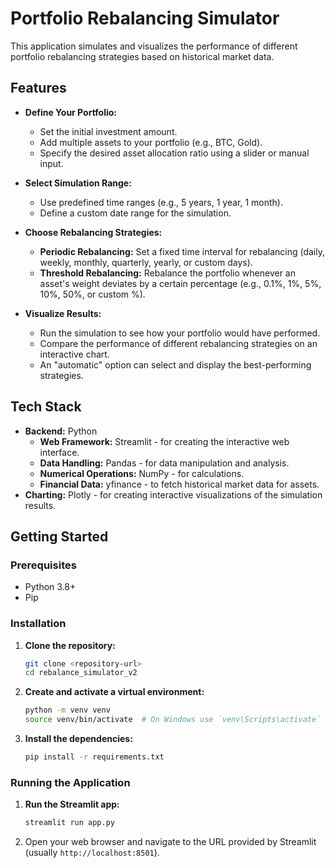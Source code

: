 # Portfolio Rebalancing Simulator

This application simulates and visualizes the performance of different portfolio rebalancing strategies based on historical market data.

## Features

- **Define Your Portfolio:**
  - Set the initial investment amount.
  - Add multiple assets to your portfolio (e.g., BTC, Gold).
  - Specify the desired asset allocation ratio using a slider or manual input.

- **Select Simulation Range:**
  - Use predefined time ranges (e.g., 5 years, 1 year, 1 month).
  - Define a custom date range for the simulation.

- **Choose Rebalancing Strategies:**
  - **Periodic Rebalancing:** Set a fixed time interval for rebalancing (daily, weekly, monthly, quarterly, yearly, or custom days).
  - **Threshold Rebalancing:** Rebalance the portfolio whenever an asset's weight deviates by a certain percentage (e.g., 0.1%, 1%, 5%, 10%, 50%, or custom %).

- **Visualize Results:**
  - Run the simulation to see how your portfolio would have performed.
  - Compare the performance of different rebalancing strategies on an interactive chart.
  - An "automatic" option can select and display the best-performing strategies.

## Tech Stack

- **Backend:** Python
  - **Web Framework:** Streamlit - for creating the interactive web interface.
  - **Data Handling:** Pandas - for data manipulation and analysis.
  - **Numerical Operations:** NumPy - for calculations.
  - **Financial Data:** yfinance - to fetch historical market data for assets.
- **Charting:** Plotly - for creating interactive visualizations of the simulation results.

## Getting Started

### Prerequisites

- Python 3.8+
- Pip

### Installation

1.  **Clone the repository:**
    ```bash
    git clone <repository-url>
    cd rebalance_simulator_v2
    ```

2.  **Create and activate a virtual environment:**
    ```bash
    python -m venv venv
    source venv/bin/activate  # On Windows use `venv\Scripts\activate`
    ```

3.  **Install the dependencies:**
    ```bash
    pip install -r requirements.txt
    ```

### Running the Application

1.  **Run the Streamlit app:**
    ```bash
    streamlit run app.py
    ```

2.  Open your web browser and navigate to the URL provided by Streamlit (usually `http://localhost:8501`).
